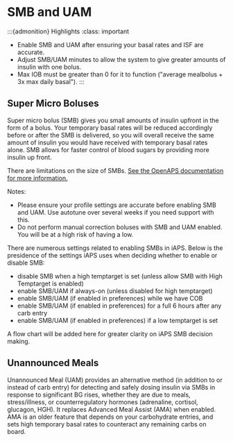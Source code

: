 # SMB and UAM
:::{admonition} Highlights
:class: important
- Enable SMB and UAM after ensuring your basal rates and ISF are accurate.
- Adjust SMB/UAM minutes to allow the system to give greater amounts of insulin with one bolus.
- Max IOB must be greater than 0 for it to function ("average mealbolus + 3x max daily basal").
:::
## Super Micro Boluses
Super micro bolus (SMB) gives you small amounts of insulin upfront in the form of a bolus. Your temporary basal rates will be reduced accordingly before or after the SMB is delivered, so you will overall receive the same amount of insulin you would have received with temporary basal rates alone. SMB allows for faster control of blood sugars by providing more insulin up front.

There are limitations on the size of SMBs. <a href = "https://openaps.readthedocs.io/en/latest/docs/Customize-Iterate/oref1.html#understanding-super-micro-bolus-smb">See the OpenAPS documentation for more information.</a>

Notes:

- Please ensure your profile settings are accurate before enabling SMB and UAM. Use autotune over several weeks if you need support with this.
- Do not perform manual correction boluses with SMB and UAM enabled. You will be at a high risk of having a low.

There are numerous settings related to enabling SMBs in iAPS. Below is the presidence of the settings iAPS uses when deciding whether to enable or disable SMB:

- disable SMB when a high temptarget is set (unless allow SMB with High Temptarget is enabled)
- enable SMB/UAM if always-on (unless disabled for high temptarget)
- enable SMB/UAM (if enabled in preferences) while we have COB
- enable SMB/UAM (if enabled in preferences) for a full 6 hours after any carb entry
- enable SMB/UAM (if enabled in preferences) if a low temptarget is set

A flow chart will be added here for greater clarity on iAPS SMB decision making.

## Unannounced Meals
Unannounced Meal (UAM) provides an alternative method (in addition to or instead of carb entry) for detecting and safely dosing insulin via SMBs in response to significant BG rises, whether they are due to meals, stress/illness, or counterregulatory hormones (adrenaline, cortisol, glucagon, HGH). It replaces Advanced Meal Assist (AMA) when enabled. AMA is an older feature that depends on your carbohydrate entries, and sets high temporary basal rates to counteract any remaining carbs on board.
